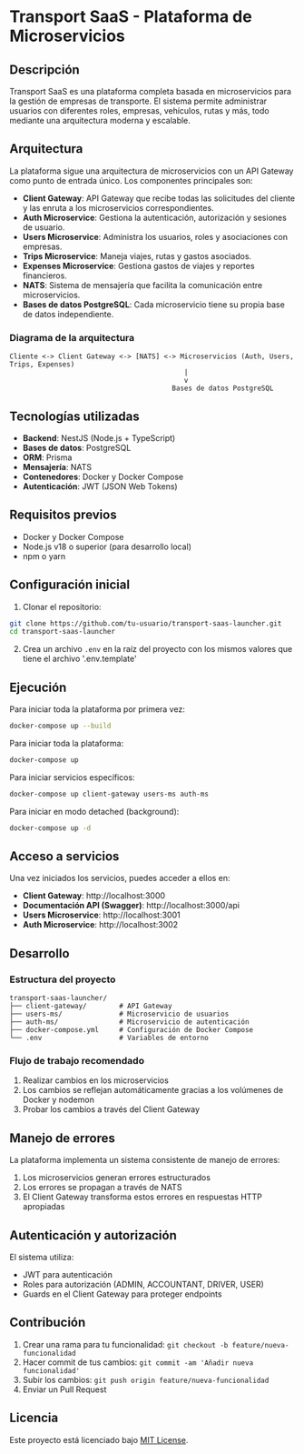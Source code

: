 # Transport SaaS - Plataforma de Microservicios

## Descripción

Transport SaaS es una plataforma completa basada en microservicios para la gestión de empresas de transporte. El sistema permite administrar usuarios con diferentes roles, empresas, vehículos, rutas y más, todo mediante una arquitectura moderna y escalable.

## Arquitectura

La plataforma sigue una arquitectura de microservicios con un API Gateway como punto de entrada único. Los componentes principales son:

- **Client Gateway**: API Gateway que recibe todas las solicitudes del cliente y las enruta a los microservicios correspondientes.
- **Auth Microservice**: Gestiona la autenticación, autorización y sesiones de usuario.
- **Users Microservice**: Administra los usuarios, roles y asociaciones con empresas.
- **Trips Microservice**: Maneja viajes, rutas y gastos asociados.
- **Expenses Microservice**: Gestiona gastos de viajes y reportes financieros.
- **NATS**: Sistema de mensajería que facilita la comunicación entre microservicios.
- **Bases de datos PostgreSQL**: Cada microservicio tiene su propia base de datos independiente.

### Diagrama de la arquitectura

```
Cliente <-> Client Gateway <-> [NATS] <-> Microservicios (Auth, Users, Trips, Expenses)
                                           |
                                           v
                                        Bases de datos PostgreSQL
```

## Tecnologías utilizadas

- **Backend**: NestJS (Node.js + TypeScript)
- **Bases de datos**: PostgreSQL
- **ORM**: Prisma
- **Mensajería**: NATS
- **Contenedores**: Docker y Docker Compose
- **Autenticación**: JWT (JSON Web Tokens)

## Requisitos previos

- Docker y Docker Compose
- Node.js v18 o superior (para desarrollo local)
- npm o yarn

## Configuración inicial

1. Clonar el repositorio:
```bash
git clone https://github.com/tu-usuario/transport-saas-launcher.git
cd transport-saas-launcher
```

2. Crea un archivo `.env` en la raíz del proyecto con los mismos valores que tiene el archivo '.env.template'

## Ejecución

Para iniciar toda la plataforma por primera vez:

```bash
docker-compose up --build
```

Para iniciar toda la plataforma:

```bash
docker-compose up
```

Para iniciar servicios específicos:

```bash
docker-compose up client-gateway users-ms auth-ms
```

Para iniciar en modo detached (background):

```bash
docker-compose up -d
```

## Acceso a servicios

Una vez iniciados los servicios, puedes acceder a ellos en:

- **Client Gateway**: http://localhost:3000
- **Documentación API (Swagger)**: http://localhost:3000/api
- **Users Microservice**: http://localhost:3001
- **Auth Microservice**: http://localhost:3002

## Desarrollo

### Estructura del proyecto

```
transport-saas-launcher/
├── client-gateway/        # API Gateway
├── users-ms/              # Microservicio de usuarios
├── auth-ms/               # Microservicio de autenticación
├── docker-compose.yml     # Configuración de Docker Compose
└── .env                   # Variables de entorno
```

### Flujo de trabajo recomendado

1. Realizar cambios en los microservicios
2. Los cambios se reflejan automáticamente gracias a los volúmenes de Docker y nodemon
3. Probar los cambios a través del Client Gateway

## Manejo de errores

La plataforma implementa un sistema consistente de manejo de errores:

1. Los microservicios generan errores estructurados
2. Los errores se propagan a través de NATS
3. El Client Gateway transforma estos errores en respuestas HTTP apropiadas

## Autenticación y autorización

El sistema utiliza:

- JWT para autenticación
- Roles para autorización (ADMIN, ACCOUNTANT, DRIVER, USER)
- Guards en el Client Gateway para proteger endpoints

## Contribución

1. Crear una rama para tu funcionalidad: `git checkout -b feature/nueva-funcionalidad`
2. Hacer commit de tus cambios: `git commit -am 'Añadir nueva funcionalidad'`
3. Subir los cambios: `git push origin feature/nueva-funcionalidad`
4. Enviar un Pull Request

## Licencia

Este proyecto está licenciado bajo [MIT License](LICENSE).
